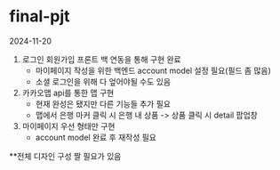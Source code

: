 # final-pjt

2024-11-20
1. 로그인 회원가입 프론트 백 연동을 통해 구현 완료
   - 마이페이지 작성을 위한 백엔드 account model 설정 필요(필드 좀 많음)
   - 소셜 로그인을 위해 다 엎어야될 수도 있음
2. 카카오맵 api를 통한 맵 구현
   - 현재 완성은 됐지만 다른 기능들 추가 필요
   - 맵에서 은행 마커 클릭 시 은행 내 상품 -> 상품 클릭 시 detail 팝업창
3. 마이페이지 우선 형태만 구현
   - account model 완료 후 재작성 필요

**전체 디자인 구성 짤 필요가 있음